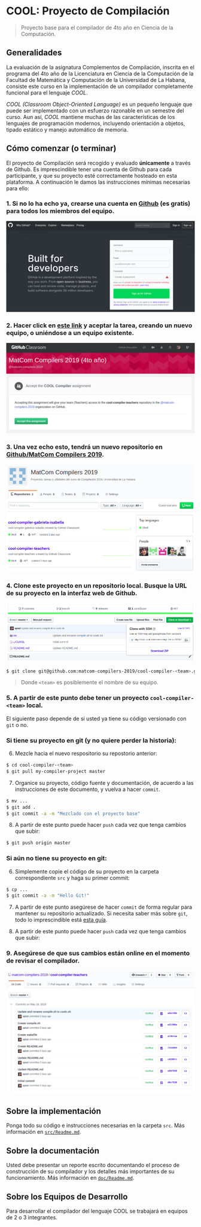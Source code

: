 # COOL: Proyecto de Compilación

> Proyecto base para el compilador de 4to año en Ciencia de la Computación.

## Generalidades

La evaluación de la asignatura Complementos de Compilación, inscrita en el programa del 4to año de la Licenciatura en Ciencia de la Computación de la Facultad de Matemática y Computación de la
Universidad de La Habana, consiste este curso en la implementación de un compilador completamente
funcional para el lenguaje _COOL_.

_COOL (Classroom Object-Oriented Language)_ es un pequeño lenguaje que puede ser implementado con un esfuerzo razonable en un semestre del curso. Aun así, _COOL_ mantiene muchas de las características de los lenguajes de programación modernos, incluyendo orientación a objetos, tipado estático y manejo automático de memoria.

## Cómo comenzar (o terminar)

El proyecto de Compilación será recogido y evaluado **únicamente** a través de Github. Es imprescindible tener una cuenta de Github para cada participante, y que su proyecto esté correctamente hosteado en esta plataforma. A continuación le damos las instrucciones mínimas necesarias para ello:

### 1. Si no lo ha echo ya, crearse una cuenta en [Github](https://github.com) (es gratis) para todos los miembros del equipo.

![](img/img1.png)

### 2. Hacer click en [este link](https://classroom.github.com/g/QrlsVQA4) y aceptar la tarea, creando un nuevo equipo, o uniéndose a un equipo existente.

![](img/img2.png)

### 3. Una vez echo esto, tendrá un nuevo repositorio en [Github/MatCom Compilers 2019](https://github.com/matcom-compilers-2019).

![](img/img3.png)

### 4. Clone este proyecto en un repositorio local. Busque la URL de su proyecto en la interfaz web de Github.

![](img/img4.png)

```bash
$ git clone git@github.com:matcom-compilers-2019/cool-compiler-<team>.git
```

> Donde `<team>` es posiblemente el nombre de su equipo.

### 5. A partir de este punto debe tener un proyecto `cool-compiler-<team>` local.

El siguiente paso depende de si usted ya tiene su código versionado con `git` o no.

### Si tiene su proyecto en git (y no quiere perder la historia):

6. Mezcle hacia el nuevo respositorio su repostorio anterior:

```bash
$ cd cool-compiler-<team>
$ git pull my-compiler-project master
```

7. Organice su proyecto, código fuente y documentación, de acuerdo a las instrucciones de este documento, y vuelva a hacer `commit`.

```bash
$ mv ...
$ git add .
$ git commit -a -m "Mezclado con el proyecto base"
```

8. A partir de este punto puede hacer `push` cada vez que tenga cambios que subir:

```bash
$ git push origin master
```

### Si aún no tiene su proyecto en git:

6. Simplemente copie el código de su proyecto en la carpeta correspondiente `src` y haga su primer commit:

```bash
$ cp ...
$ git commit -a -m "Hello Git!"
```

7. A partir de este punto asegúrese de hacer `commit` de forma regular para mantener su repositorio actualizado. Si necesita saber más sobre `git`, todo lo imprescindible está [esta guía](doc/github-git-cheat-sheet.pdf).

8. A partir de este punto puede hacer `push` cada vez que tenga cambios que subir:

### 9. Asegúrese de que sus cambios están online en el momento de revisar el compilador.

![](img/img5.png)

## Sobre la implementación

Ponga todo su código e instrucciones necesarias en la carpeta `src`. Más información en [`src/Readme.md`](src/Readme.md).

## Sobre la documentación

Usted debe presentar un reporte escrito documentando el proceso de construcción de su compilador y los detalles más importantes de su funcionamiento. Más información en [`doc/Readme.md`](doc/Readme.md).

## Sobre los Equipos de Desarrollo

Para desarrollar el compilador del lenguaje COOL se trabajará en equipos de 2 o 3 integrantes.
